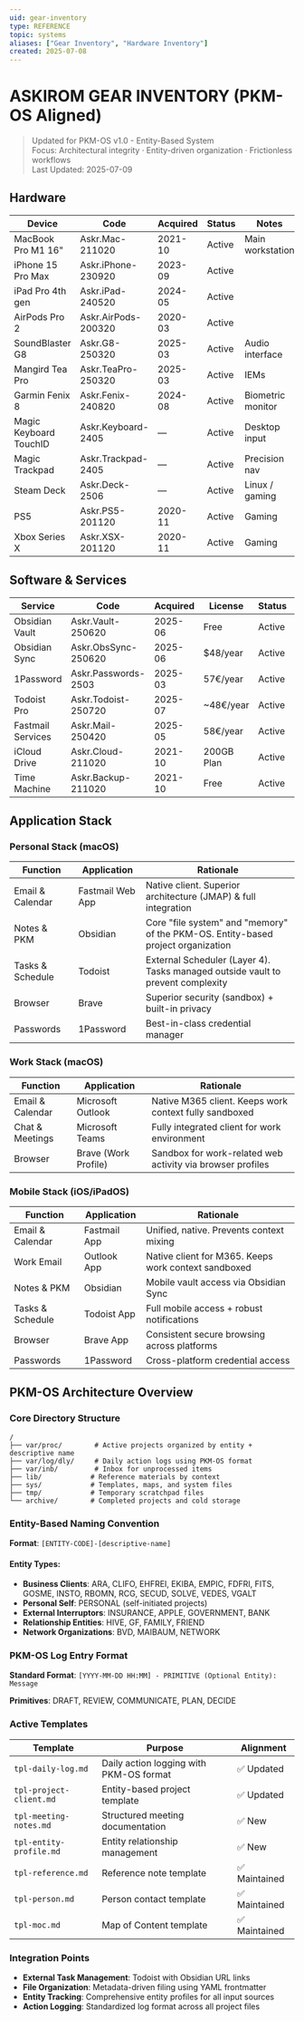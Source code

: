 ```yaml
---
uid: gear-inventory
type: REFERENCE  
topic: systems
aliases: ["Gear Inventory", "Hardware Inventory"]
created: 2025-07-08
---
```


# ASKIROM GEAR INVENTORY (PKM-OS Aligned)

> Updated for PKM-OS v1.0 - Entity-Based System  
> Focus: Architectural integrity · Entity-driven organization · Frictionless workflows  
> Last Updated: 2025-07-09

## Hardware

| Device                 | Code                | Acquired | Status | Notes            |
| ---------------------- | ------------------- | -------- | ------ | ---------------- |
| MacBook Pro M1 16"     | Askr.Mac-211020     | 2021-10  | Active | Main workstation |
| iPhone 15 Pro Max      | Askr.iPhone-230920  | 2023-09  | Active |                  |
| iPad Pro 4th gen       | Askr.iPad-240520    | 2024-05  | Active |                  |
| AirPods Pro 2          | Askr.AirPods-200320 | 2020-03  | Active |                  |
| SoundBlaster G8        | Askr.G8-250320      | 2025-03  | Active | Audio interface  |
| Mangird Tea Pro        | Askr.TeaPro-250320  | 2025-03  | Active | IEMs             |
| Garmin Fenix 8         | Askr.Fenix-240820   | 2024-08  | Active | Biometric monitor |
| Magic Keyboard TouchID | Askr.Keyboard-2405  | —        | Active | Desktop input    |
| Magic Trackpad         | Askr.Trackpad-2405  | —        | Active | Precision nav    |
| Steam Deck             | Askr.Deck-2506      | —        | Active | Linux / gaming   |
| PS5                    | Askr.PS5-201120     | 2020-11  | Active | Gaming           |
| Xbox Series X          | Askr.XSX-201120     | 2020-11  | Active | Gaming           |

## Software & Services

| Service           | Code                | Acquired | License    | Status | Renewal    |
| ----------------- | ------------------- | -------- | ---------- | ------ | ---------- |
| Obsidian Vault    | Askr.Vault-250620   | 2025-06  | Free       | Active | —          |
| Obsidian Sync     | Askr.ObsSync-250620 | 2025-06  | $48/year   | Active | 30.06.2026 |
| 1Password         | Askr.Passwords-2503 | 2025-03  | 57€/year   | Active | 22.04.2026 |
| Todoist Pro       | Askr.Todoist-250720 | 2025-07  | ~48€/year  | Active | July 2026  |
| Fastmail Services | Askr.Mail-250420    | 2025-05  | 58€/year   | Active | 04.05.2028 |
| iCloud Drive      | Askr.Cloud-211020   | 2021-10  | 200GB Plan | Active | Monthly    |
| Time Machine      | Askr.Backup-211020  | 2021-10  | Free       | Active | —          |

## Application Stack

### Personal Stack (macOS)

| Function         | Application      | Rationale                                                      |
| ---------------- | ---------------- | -------------------------------------------------------------- |
| Email & Calendar | Fastmail Web App | Native client. Superior architecture (JMAP) & full integration |
| Notes & PKM      | Obsidian         | Core "file system" and "memory" of the PKM-OS. Entity-based project organization |
| Tasks & Schedule | Todoist          | External Scheduler (Layer 4). Tasks managed outside vault to prevent complexity |
| Browser          | Brave            | Superior security (sandbox) + built-in privacy                 |
| Passwords        | 1Password        | Best-in-class credential manager                               |

### Work Stack (macOS)

| Function         | Application          | Rationale                                                  |
| ---------------- | -------------------- | ---------------------------------------------------------- |
| Email & Calendar | Microsoft Outlook    | Native M365 client. Keeps work context fully sandboxed     |
| Chat & Meetings  | Microsoft Teams      | Fully integrated client for work environment               |
| Browser          | Brave (Work Profile) | Sandbox for work-related web activity via browser profiles |

### Mobile Stack (iOS/iPadOS)

| Function         | Application  | Rationale                                            |
| ---------------- | ------------ | ---------------------------------------------------- |
| Email & Calendar | Fastmail App | Unified, native. Prevents context mixing             |
| Work Email       | Outlook App  | Native client for M365. Keeps work context sandboxed |
| Notes & PKM      | Obsidian     | Mobile vault access via Obsidian Sync                |
| Tasks & Schedule | Todoist App  | Full mobile access + robust notifications            |
| Browser          | Brave App    | Consistent secure browsing across platforms          |
| Passwords        | 1Password    | Cross-platform credential access                     |

## PKM-OS Architecture Overview

### Core Directory Structure

```
/
├── var/proc/        # Active projects organized by entity + descriptive name
├── var/log/dly/     # Daily action logs using PKM-OS format
├── var/inb/         # Inbox for unprocessed items
├── lib/            # Reference materials by context
├── sys/            # Templates, maps, and system files
├── tmp/            # Temporary scratchpad files
└── archive/        # Completed projects and cold storage
```

### Entity-Based Naming Convention

**Format**: `[ENTITY-CODE]-[descriptive-name]`

#### Entity Types:
- **Business Clients**: ARA, CLIFO, EHFREI, EKIBA, EMPIC, FDFRI, FITS, GOSME, INSTO, RBOMN, RCG, SECUD, SOLVE, VEDES, VGALT
- **Personal Self**: PERSONAL (self-initiated projects)
- **External Interruptors**: INSURANCE, APPLE, GOVERNMENT, BANK
- **Relationship Entities**: HIVE, GF, FAMILY, FRIEND
- **Network Organizations**: BVD, MAIBAUM, NETWORK

### PKM-OS Log Entry Format

**Standard Format**: `[YYYY-MM-DD HH:MM] - PRIMITIVE (Optional Entity): Message`

**Primitives**: DRAFT, REVIEW, COMMUNICATE, PLAN, DECIDE

### Active Templates

| Template | Purpose | Alignment |
|----------|---------|-----------|
| `tpl-daily-log.md` | Daily action logging with PKM-OS format | ✅ Updated |
| `tpl-project-client.md` | Entity-based project template | ✅ Updated |
| `tpl-meeting-notes.md` | Structured meeting documentation | ✅ New |
| `tpl-entity-profile.md` | Entity relationship management | ✅ New |
| `tpl-reference.md` | Reference note template | ✅ Maintained |
| `tpl-person.md` | Person contact template | ✅ Maintained |
| `tpl-moc.md` | Map of Content template | ✅ Maintained |

### Integration Points

- **External Task Management**: Todoist with Obsidian URL links
- **File Organization**: Metadata-driven filing using YAML frontmatter
- **Entity Tracking**: Comprehensive entity profiles for all input sources
- **Action Logging**: Standardized log format across all project files
